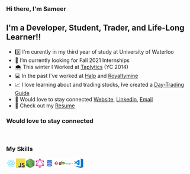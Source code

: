 ### Hi there, I'm Sameer

## I'm a Developer, Student, Trader, and Life-Long Learner!!

- 3️⃣ I'm curently in my third year of study at University of Waterloo
- 👀 I’m currently looking for Fall 2021 Internships
- 🌨 This winter I Worked at [Taplytics](https://taplytics.com/) (YC 2014)
- 💻 In the past I've worked at [Halp](https://halp.co/) and [Royaltymine](https://royaltymine.com/)
- 📈 I love learning about and trading stocks, Ive created a [Day-Trading Guide](https://sameerk.ca/#/stocks)
- 🤝 Would love to stay connected [Website](https://sameerk.ca/#/), [Linkedin](https://www.linkedin.com/in/sameerkhan5669/), [Email](mailto:sa74khan@uwaterloo.ca)
- 📄 Check out my [Resume](https://sameerk.ca/#/resume)
  <br />

### Would love to stay connected

<br />

### My Skills

<img align="left" alt="React" width="26px" src="https://raw.githubusercontent.com/github/explore/80688e429a7d4ef2fca1e82350fe8e3517d3494d/topics/react/react.png" />
<img align="left" alt="JavaScript" width="26px" src="https://raw.githubusercontent.com/github/explore/80688e429a7d4ef2fca1e82350fe8e3517d3494d/topics/javascript/javascript.png" />
<img align="left" alt="Node.js" width="26px" src="https://raw.githubusercontent.com/github/explore/80688e429a7d4ef2fca1e82350fe8e3517d3494d/topics/nodejs/nodejs.png" />
<img align="left" alt="GraphQL" width="26px" src="https://raw.githubusercontent.com/github/explore/80688e429a7d4ef2fca1e82350fe8e3517d3494d/topics/graphql/graphql.png" />
<img align="left" alt="SQL" width="26px" src="https://raw.githubusercontent.com/github/explore/80688e429a7d4ef2fca1e82350fe8e3517d3494d/topics/sql/sql.png" />
<img align="left" alt="Git" width="26px" src="https://raw.githubusercontent.com/github/explore/80688e429a7d4ef2fca1e82350fe8e3517d3494d/topics/git/git.png" />
<img align="left" alt="MongoDB" width="26px" src="https://raw.githubusercontent.com/github/explore/80688e429a7d4ef2fca1e82350fe8e3517d3494d/topics/mongodb/mongodb.png" />
<img align="left" alt="Visual Studio Code" width="26px" src="https://raw.githubusercontent.com/github/explore/80688e429a7d4ef2fca1e82350fe8e3517d3494d/topics/visual-studio-code/visual-studio-code.png" />

<br />
<br />
